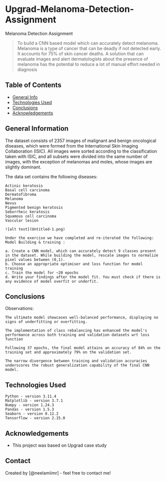 # Upgrad-Melanoma-Detection-Assignment
Melanoma Detection Assignment
>  To build a CNN based model which can accurately detect melanoma. Melanoma is a type of cancer that can be deadly if not detected early. It accounts for 75% of skin cancer deaths. A solution that can evaluate images and alert dermatologists about the presence of melanoma has the potential to reduce a lot of manual effort needed in diagnosis


## Table of Contents
* [General Info](#general-information)
* [Technologies Used](#technologies-used)
* [Conclusions](#conclusions)
* [Acknowledgements](#acknowledgements)

<!-- You can include any other section that is pertinent to your problem -->

## General Information
The dataset consists of 2357 images of malignant and benign oncological diseases, which were formed from the International Skin Imaging Collaboration (ISIC). All images were sorted according to the classification taken with ISIC, and all subsets were divided into the same number of images, with the exception of melanomas and moles, whose images are slightly dominant.


The data set contains the following diseases:

    Actinic keratosis
    Basal cell carcinoma
    Dermatofibroma
    Melanoma
    Nevus
    Pigmented benign keratosis
    Seborrheic keratosis
    Squamous cell carcinoma
    Vascular lesion

    ![alt text](Untitled-1.png)

    Under the exercise we have completed and re-iterated the following:
    Model Building & training : 

    a. Create a CNN model, which can accurately detect 9 classes present in the dataset. While building the model, rescale images to normalize pixel values between (0,1).
    b. Choose an appropriate optimiser and loss function for model training
    c. Train the model for ~20 epochs
    d. Write your findings after the model fit. You must check if there is any evidence of model overfit or underfit.

<!-- You don't have to answer all the questions - just the ones relevant to your project. -->

## Conclusions


Observations:

    The ultimate model showcases well-balanced performance, displaying no signs of underfitting or overfitting.

    The implementation of class rebalancing has enhanced the model's performance across both training and validation datasets wrt loss function

    Following 37 epochs, the final model attains an accuracy of 84% on the training set and approximately 79% on the validation set.

    The narrow divergence between training and validation accuracies underscores the robust generalization capability of the final CNN model.




<!-- You don't have to answer all the questions - just the ones relevant to your project. -->


## Technologies Used

    Python - version 3.11.4
    Matplotlib - version 3.7.1
    Numpy - version 1.24.3
    Pandas - version 1.5.3
    Seaborn - version 0.12.2
    Tensorflow - version 2.15.0


<!-- As the libraries versions keep on changing, it is recommended to mention the version of library used in this project -->

## Acknowledgements

- This project was based on Upgrad case study


## Contact
Created by [@neelamiimr] - feel free to contact me!


<!-- Optional -->
<!-- ## License -->
<!-- This project is open source and available under the [... License](). -->

<!-- You don't have to include all sections - just the one's relevant to your project -->
